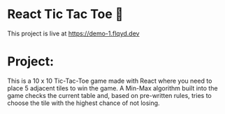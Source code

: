 # React Tic Tac Toe 🚀
This project is live at https://demo-1.flqyd.dev

# Project:
This is a 10 x 10 Tic-Tac-Toe game made with React where you need to place 5 adjacent tiles to win the game. A Min-Max algorithm built into the game checks the current table and, based on pre-written rules, tries to choose the tile with the highest chance of not losing.